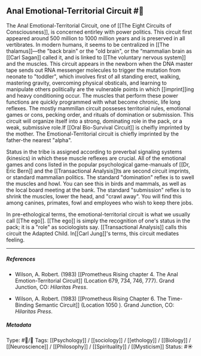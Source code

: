 ## Anal Emotional-Territorial Circuit  #🧠 

The Anal Emotional-Territorial Circuit, one of [[The Eight Circuits of Consciousness]], is concerned entirley with power politics. This circuit first appeared around 500 million to 1000 million years and is preserved in all vertibrates. In modern humans, it seems to be centralized in [[The thalamus]]—the "back brain" or the "old brain", or the “mammalian brain as [[Carl Sagan]] called it, and is linked to [[The voluntary nervous system]]  and the muscles. This circuit appears in the newborn when the DNA master tape sends out RNA messenger molecules to trigger the mutation from neonate to "toddler", which involves first of all standing erect, walking, mastering gravity, overcoming physical obsticals, and learning to manipulate others politically are the vulnerable points in which [[imprint]]ing and heavy conditioning occur. The muscles that perform these power functions are quickly programmed with what become chronic, life long reflexes. The mostly mammillan circuit posseses territorial rules, emotional games or cons, pecking order, and rituals of domination or submission. This circuit will organize itself into a strong, dominating role in the pack, or a weak, submissive role.If [[Oral Bio-Survival Circuit]] is cheifly imprinted by the mother. The Emotional-Territorial circuit is chiefly imprinted by the father-the nearest "alpha".

Status in the tribe is assigned according to preverbal signaling systems (kinesics) in which these muscle reflexes are crucial. All of the emotional games and cons listed in the popular psychological game-manuals of [[Dr, Eric Bern]] and the [[Transactional Analysis]]ts are second circuit imprints, or standard mammalian politics. The standard "domination" reflex is to swell the muscles and howl. You can see this in birds and mammals, as well as the local board meeting at the bank. The standard "submission" reflex is to shrink the muscles, lower the head, and "crawl away". You will find this among canines, primates, fowl and employees who wish to keep there jobs. 

In pre-ethological terms, the emotional-territorial circuit is what we usually call [[The ego]]. [[The ego]] is simply the recognition of one's status in the pack; it is a "role" as sociologists say. [[Transactional Analysis]] calls this circuit the Adapted Child. In[[Carl Jung]]'s terms, this circuit mediates feeling.

___

##### References

- Wilson, A. Robert. (1983) [[Prometheus Rising chapter 4. The Anal Emotion-Territorial Circuit]] (Location 679, 734, 746, 777). Grand Junction, CO: _Hilaritas Press_.

- Wilson, A. Robert. (1983) [[Prometheus Rising Chapter 6. The Time-Binding Semantic Circuit]] (Location 1050 ). Grand Junction, CO: _Hilaritas Press_.

##### Metadata

Type: #🔵/🔵 
Tags: [[Psychology]] / [[sociology]] / [[ethology]] / [[Biology]] / [[Neuroscience]] / [[Philosophy]] / [[Spirituality]] / [[Mysticism]] 
Status: #☀️ 